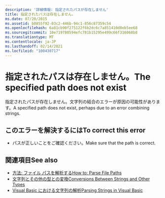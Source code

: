 ```yaml
---
description: '詳細情報: 指定されたパスが存在しません'
title: 指定されたパスは存在しません。
ms.date: 07/20/2015
ms.assetid: b0855f92-03c2-446b-94c1-856c87359c54
ms.openlocfilehash: 6a81cb90f275122f6b2dc6c7a851410d0eb5ee68
ms.sourcegitcommit: 10e719780594efc781b15295e499c66f316068b8
ms.translationtype: MT
ms.contentlocale: ja-JP
ms.lasthandoff: 02/14/2021
ms.locfileid: "100430717"
---
```

# <a name="the-specified-path-does-not-exist"></a><span data-ttu-id="e414a-103">指定されたパスは存在しません。</span><span class="sxs-lookup"><span data-stu-id="e414a-103">The specified path does not exist</span></span>

<span data-ttu-id="e414a-104">指定されたパスが存在しません。文字列の結合のエラーが原因の可能性があります。</span><span class="sxs-lookup"><span data-stu-id="e414a-104">A specified path does not exist, perhaps due to an error combining strings.</span></span>  
  
## <a name="to-correct-this-error"></a><span data-ttu-id="e414a-105">このエラーを解決するには</span><span class="sxs-lookup"><span data-stu-id="e414a-105">To correct this error</span></span>  
  
- <span data-ttu-id="e414a-106">パスが正しいことをご確認ください。</span><span class="sxs-lookup"><span data-stu-id="e414a-106">Make sure that the path is correct.</span></span>  
  
## <a name="see-also"></a><span data-ttu-id="e414a-107">関連項目</span><span class="sxs-lookup"><span data-stu-id="e414a-107">See also</span></span>

- [<span data-ttu-id="e414a-108">方法: ファイル パスを解析する</span><span class="sxs-lookup"><span data-stu-id="e414a-108">How to: Parse File Paths</span></span>](../developing-apps/programming/drives-directories-files/how-to-parse-file-paths.md)
- [<span data-ttu-id="e414a-109">文字列とその他の型との変換</span><span class="sxs-lookup"><span data-stu-id="e414a-109">Conversions Between Strings and Other Types</span></span>](../programming-guide/language-features/data-types/conversions-between-strings-and-other-types.md)
- <span data-ttu-id="e414a-110">[Visual Basic における文字列の解析](/previous-versions/visualstudio/visual-studio-2010/ms235224(v=vs.100))</span><span class="sxs-lookup"><span data-stu-id="e414a-110">[Parsing Strings in Visual Basic](/previous-versions/visualstudio/visual-studio-2010/ms235224(v=vs.100))</span></span>
